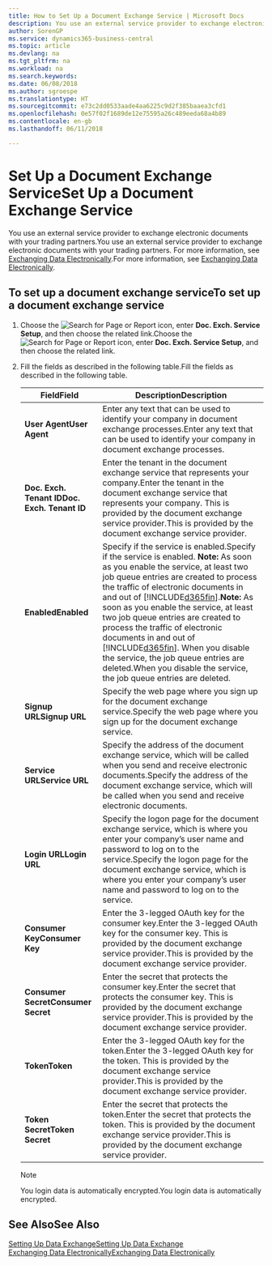 ```yaml
---
title: How to Set Up a Document Exchange Service | Microsoft Docs
description: You use an external service provider to exchange electronic documents with your trading partners.
author: SorenGP
ms.service: dynamics365-business-central
ms.topic: article
ms.devlang: na
ms.tgt_pltfrm: na
ms.workload: na
ms.search.keywords: 
ms.date: 06/08/2018
ms.author: sgroespe
ms.translationtype: HT
ms.sourcegitcommit: e73c2dd0533aade4aa6225c9d2f385baaea3cfd1
ms.openlocfilehash: 0e57f02f1689de12e75595a26c489eeda68a4b89
ms.contentlocale: en-gb
ms.lasthandoff: 06/11/2018

---
```

# <a name="set-up-a-document-exchange-service"></a><span data-ttu-id="9a5dd-103">Set Up a Document Exchange Service</span><span class="sxs-lookup"><span data-stu-id="9a5dd-103">Set Up a Document Exchange Service</span></span>
<span data-ttu-id="9a5dd-104">You use an external service provider to exchange electronic documents with your trading partners.</span><span class="sxs-lookup"><span data-stu-id="9a5dd-104">You use an external service provider to exchange electronic documents with your trading partners.</span></span> <span data-ttu-id="9a5dd-105">For more information, see [Exchanging Data Electronically](across-data-exchange.md).</span><span class="sxs-lookup"><span data-stu-id="9a5dd-105">For more information, see [Exchanging Data Electronically](across-data-exchange.md).</span></span>  

## <a name="to-set-up-a-document-exchange-service"></a><span data-ttu-id="9a5dd-106">To set up a document exchange service</span><span class="sxs-lookup"><span data-stu-id="9a5dd-106">To set up a document exchange service</span></span>  
1. <span data-ttu-id="9a5dd-107">Choose the ![Search for Page or Report](media/ui-search/search_small.png "Search for Page or Report icon") icon, enter **Doc. Exch. Service Setup**, and then choose the related link.</span><span class="sxs-lookup"><span data-stu-id="9a5dd-107">Choose the ![Search for Page or Report](media/ui-search/search_small.png "Search for Page or Report icon") icon, enter **Doc. Exch. Service Setup**, and then choose the related link.</span></span>  
2. <span data-ttu-id="9a5dd-108">Fill the fields as described in the following table.</span><span class="sxs-lookup"><span data-stu-id="9a5dd-108">Fill the fields as described in the following table.</span></span>  

    |<span data-ttu-id="9a5dd-109">Field</span><span class="sxs-lookup"><span data-stu-id="9a5dd-109">Field</span></span>|<span data-ttu-id="9a5dd-110">Description</span><span class="sxs-lookup"><span data-stu-id="9a5dd-110">Description</span></span>|  
    |---------------------------------|---------------------------------------|  
    |<span data-ttu-id="9a5dd-111">**User Agent**</span><span class="sxs-lookup"><span data-stu-id="9a5dd-111">**User Agent**</span></span>|<span data-ttu-id="9a5dd-112">Enter any text that can be used to identify your company in document exchange processes.</span><span class="sxs-lookup"><span data-stu-id="9a5dd-112">Enter any text that can be used to identify your company in document exchange processes.</span></span>|  
    |<span data-ttu-id="9a5dd-113">**Doc. Exch. Tenant ID**</span><span class="sxs-lookup"><span data-stu-id="9a5dd-113">**Doc. Exch. Tenant ID**</span></span>|<span data-ttu-id="9a5dd-114">Enter the tenant in the document exchange service that represents your company.</span><span class="sxs-lookup"><span data-stu-id="9a5dd-114">Enter the tenant in the document exchange service that represents your company.</span></span> <span data-ttu-id="9a5dd-115">This is provided by the document exchange service provider.</span><span class="sxs-lookup"><span data-stu-id="9a5dd-115">This is provided by the document exchange service provider.</span></span>|  
    |<span data-ttu-id="9a5dd-116">**Enabled**</span><span class="sxs-lookup"><span data-stu-id="9a5dd-116">**Enabled**</span></span>|<span data-ttu-id="9a5dd-117">Specify if the service is enabled.</span><span class="sxs-lookup"><span data-stu-id="9a5dd-117">Specify if the service is enabled.</span></span> <span data-ttu-id="9a5dd-118">**Note:**  As soon as you enable the service, at least two job queue entries are created to process the traffic of electronic documents in and out of [!INCLUDE[d365fin](includes/d365fin_md.md)].</span><span class="sxs-lookup"><span data-stu-id="9a5dd-118">**Note:**  As soon as you enable the service, at least two job queue entries are created to process the traffic of electronic documents in and out of [!INCLUDE[d365fin](includes/d365fin_md.md)].</span></span> <span data-ttu-id="9a5dd-119">When you disable the service, the job queue entries are deleted.</span><span class="sxs-lookup"><span data-stu-id="9a5dd-119">When you disable the service, the job queue entries are deleted.</span></span>|  
    |<span data-ttu-id="9a5dd-120">**Signup URL**</span><span class="sxs-lookup"><span data-stu-id="9a5dd-120">**Signup URL**</span></span>|<span data-ttu-id="9a5dd-121">Specify the web page where you sign up for the document exchange service.</span><span class="sxs-lookup"><span data-stu-id="9a5dd-121">Specify the web page where you sign up for the document exchange service.</span></span>|  
    |<span data-ttu-id="9a5dd-122">**Service URL**</span><span class="sxs-lookup"><span data-stu-id="9a5dd-122">**Service URL**</span></span>|<span data-ttu-id="9a5dd-123">Specify the address of the document exchange service, which will be called when you send and receive electronic documents.</span><span class="sxs-lookup"><span data-stu-id="9a5dd-123">Specify the address of the document exchange service, which will be called when you send and receive electronic documents.</span></span>|  
    |<span data-ttu-id="9a5dd-124">**Login URL**</span><span class="sxs-lookup"><span data-stu-id="9a5dd-124">**Login URL**</span></span>|<span data-ttu-id="9a5dd-125">Specify the logon page for the document exchange service, which is where you enter your company’s user name and password to log on to the service.</span><span class="sxs-lookup"><span data-stu-id="9a5dd-125">Specify the logon page for the document exchange service, which is where you enter your company’s user name and password to log on to the service.</span></span>|  
    |<span data-ttu-id="9a5dd-126">**Consumer Key**</span><span class="sxs-lookup"><span data-stu-id="9a5dd-126">**Consumer Key**</span></span>|<span data-ttu-id="9a5dd-127">Enter the 3-legged OAuth key for the consumer key.</span><span class="sxs-lookup"><span data-stu-id="9a5dd-127">Enter the 3-legged OAuth key for the consumer key.</span></span> <span data-ttu-id="9a5dd-128">This is provided by the document exchange service provider.</span><span class="sxs-lookup"><span data-stu-id="9a5dd-128">This is provided by the document exchange service provider.</span></span>|  
    |<span data-ttu-id="9a5dd-129">**Consumer Secret**</span><span class="sxs-lookup"><span data-stu-id="9a5dd-129">**Consumer Secret**</span></span>|<span data-ttu-id="9a5dd-130">Enter the secret that protects the consumer key.</span><span class="sxs-lookup"><span data-stu-id="9a5dd-130">Enter the secret that protects the consumer key.</span></span> <span data-ttu-id="9a5dd-131">This is provided by the document exchange service provider.</span><span class="sxs-lookup"><span data-stu-id="9a5dd-131">This is provided by the document exchange service provider.</span></span>|  
    |<span data-ttu-id="9a5dd-132">**Token**</span><span class="sxs-lookup"><span data-stu-id="9a5dd-132">**Token**</span></span>|<span data-ttu-id="9a5dd-133">Enter the 3-legged OAuth key for the token.</span><span class="sxs-lookup"><span data-stu-id="9a5dd-133">Enter the 3-legged OAuth key for the token.</span></span> <span data-ttu-id="9a5dd-134">This is provided by the document exchange service provider.</span><span class="sxs-lookup"><span data-stu-id="9a5dd-134">This is provided by the document exchange service provider.</span></span>|  
    |<span data-ttu-id="9a5dd-135">**Token Secret**</span><span class="sxs-lookup"><span data-stu-id="9a5dd-135">**Token Secret**</span></span>|<span data-ttu-id="9a5dd-136">Enter the secret that protects the token.</span><span class="sxs-lookup"><span data-stu-id="9a5dd-136">Enter the secret that protects the token.</span></span> <span data-ttu-id="9a5dd-137">This is provided by the document exchange service provider.</span><span class="sxs-lookup"><span data-stu-id="9a5dd-137">This is provided by the document exchange service provider.</span></span>|  

    > [!NOTE]  
    > <span data-ttu-id="9a5dd-138">You login data is automatically encrypted.</span><span class="sxs-lookup"><span data-stu-id="9a5dd-138">You login data is automatically encrypted.</span></span>

## <a name="see-also"></a><span data-ttu-id="9a5dd-139">See Also</span><span class="sxs-lookup"><span data-stu-id="9a5dd-139">See Also</span></span>  
[<span data-ttu-id="9a5dd-140">Setting Up Data Exchange</span><span class="sxs-lookup"><span data-stu-id="9a5dd-140">Setting Up Data Exchange</span></span>](across-set-up-data-exchange.md)  
[<span data-ttu-id="9a5dd-141">Exchanging Data Electronically</span><span class="sxs-lookup"><span data-stu-id="9a5dd-141">Exchanging Data Electronically</span></span>](across-data-exchange.md)

